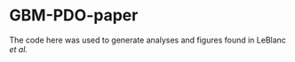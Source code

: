 # GBM-PDO-paper

The code here was used to generate analyses and figures found in LeBlanc *et al.*

